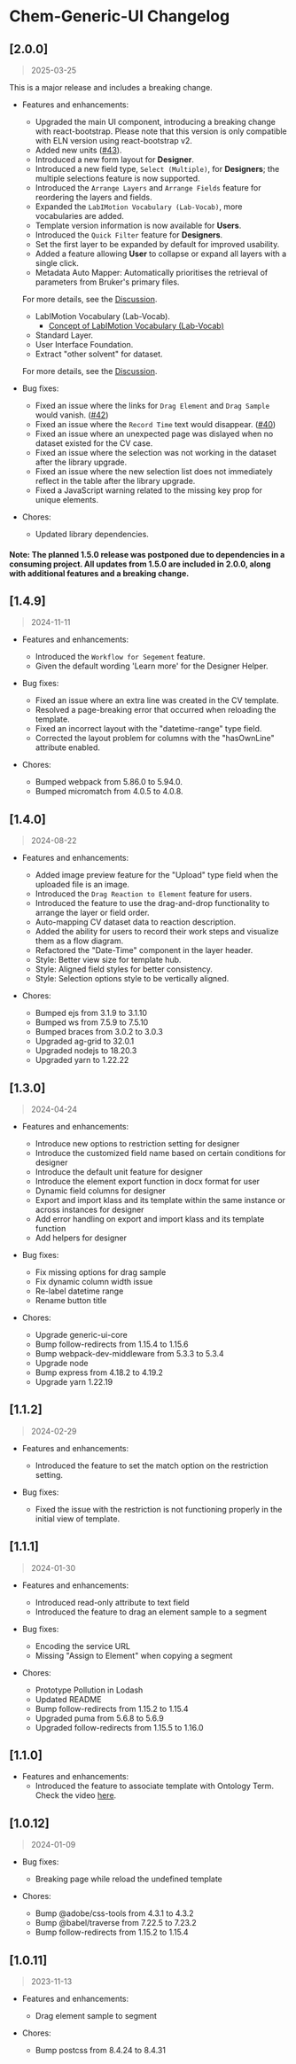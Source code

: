 # Chem-Generic-UI Changelog

## [2.0.0]
> 2025-03-25

This is a major release and includes a breaking change.

* Features and enhancements:
  * Upgraded the main UI component, introducing a breaking change with react-bootstrap. Please note that this version is only compatible with ELN version using react-bootstrap v2.
  * Added new units ([#43](https://github.com/LabIMotion/labimotion/issues/43)).
  * Introduced a new form layout for **Designer**.
  * Introduced a new field type, `Select (Multiple)`, for **Designers**; the multiple selections feature is now supported.
  * Introduced the `Arrange Layers` and `Arrange Fields` feature for reordering the layers and fields.
  * Expanded the `LabIMotion Vocabulary (Lab-Vocab)`, more vocabularies are added.
  * Template version information is now available for **Users**.
  * Introduced the `Quick Filter` feature for **Designers**.
  * Set the first layer to be expanded by default for improved usability.
  * Added a feature allowing **User** to collapse or expand all layers with a single click.
  * Metadata Auto Mapper: Automatically prioritises the retrieval of parameters from Bruker's primary files.

  For more details, see the [Discussion](https://github.com/LabIMotion/labimotion/discussions/39).

  * LabIMotion Vocabulary (Lab-Vocab).
    * [Concept of LabIMotion Vocabulary (Lab-Vocab)](https://doi.org/10.5281/zenodo.13881070)
  * Standard Layer.
  * User Interface Foundation.
  * Extract "other solvent" for dataset.

  For more details, see the [Discussion](https://github.com/LabIMotion/labimotion/discussions/37).

* Bug fixes:
  * Fixed an issue where the links for `Drag Element` and `Drag Sample` would vanish. ([#42](https://github.com/LabIMotion/labimotion/issues/42))
  * Fixed an issue where the `Record Time` text would disappear. ([#40](https://github.com/LabIMotion/labimotion/issues/40))
  * Fixed an issue where an unexpected page was dislayed when no dataset existed for the CV case.
  * Fixed an issue where the selection was not working in the dataset after the library upgrade.
  * Fixed an issue where the new selection list does not immediately reflect in the table after the library upgrade.
  * Fixed a JavaScript warning related to the missing key prop for unique elements.

* Chores:
  * Updated library dependencies.

#### Note: The planned 1.5.0 release was postponed due to dependencies in a consuming project. All updates from 1.5.0 are included in 2.0.0, along with additional features and a breaking change.

## [1.4.9]
> 2024-11-11

* Features and enhancements:
  * Introduced the `Workflow for Segement` feature.
  * Given the default wording 'Learn more' for the Designer Helper.

* Bug fixes:
  * Fixed an issue where an extra line was created in the CV template.
  * Resolved a page-breaking error that occurred when reloading the template.
  * Fixed an incorrect layout with the "datetime-range" type field.
  * Corrected the layout problem for columns with the "hasOwnLine" attribute enabled.

* Chores:
  * Bumped webpack from 5.86.0 to 5.94.0.
  * Bumped micromatch from 4.0.5 to 4.0.8.

## [1.4.0]
> 2024-08-22

* Features and enhancements:
  * Added image preview feature for the "Upload" type field when the uploaded file is an image.
  * Introduced the `Drag Reaction to Element` feature for users.
  * Introduced the feature to use the drag-and-drop functionality to arrange the layer or field order.
  * Auto-mapping CV dataset data to reaction description.
  * Added the ability for users to record their work steps and visualize them as a flow diagram.
  * Refactored the "Date-Time" component in the layer header.
  * Style: Better view size for template hub.
  * Style: Aligned field styles for better consistency.
  * Style: Selection options style to be vertically aligned.

* Chores:
  * Bumped ejs from 3.1.9 to 3.1.10
  * Bumped ws from 7.5.9 to 7.5.10
  * Bumped braces from 3.0.2 to 3.0.3
  * Upgraded ag-grid to 32.0.1
  * Upgraded nodejs to 18.20.3
  * Upgraded yarn to 1.22.22

## [1.3.0]
> 2024-04-24

* Features and enhancements:
  * Introduce new options to restriction setting for designer
  * Introduce the customized field name based on certain conditions for designer
  * Introduce the default unit feature for designer
  * Introduce the element export function in docx format for user
  * Dynamic field columns for designer
  * Export and import klass and its template within the same instance or across instances for designer
  * Add error handling on export and import klass and its template function
  * Add helpers for designer

* Bug fixes:
  * Fix missing options for drag sample
  * Fix dynamic column width issue
  * Re-label datetime range
  * Rename button title

* Chores:
  * Upgrade generic-ui-core
  * Bump follow-redirects from 1.15.4 to 1.15.6
  * Bump webpack-dev-middleware from 5.3.3 to 5.3.4
  * Upgrade node
  * Bump express from 4.18.2 to 4.19.2
  * Upgrade yarn 1.22.19

## [1.1.2]
> 2024-02-29

* Features and enhancements:
  * Introduced the feature to set the match option on the restriction setting.

* Bug fixes:
  * Fixed the issue with the restriction is not functioning properly in the initial view of template.

## [1.1.1]
> 2024-01-30

* Features and enhancements:
  * Introduced read-only attribute to text field
  * Introduced the feature to drag an element sample to a segment

* Bug fixes:
  * Encoding the service URL
  * Missing "Assign to Element" when copying a segment

* Chores:
  * Prototype Pollution in Lodash
  * Updated README
  * Bump follow-redirects from 1.15.2 to 1.15.4
  * Upgraded puma from 5.6.8 to 5.6.9
  * Upgraded follow-redirects from 1.15.5 to 1.16.0

## [1.1.0]

* Features and enhancements:
  * Introduced the feature to associate template with Ontology Term. Check the video [here](https://youtu.be/ZJlUtO4DCao?list=PLZoVOhxCsajnl5_tveYUvtD0Y57devzdn).

## [1.0.12]
> 2024-01-09

* Bug fixes:
  * Breaking page while reload the undefined template

* Chores:
  * Bump @adobe/css-tools from 4.3.1 to 4.3.2
  * Bump @babel/traverse from 7.22.5 to 7.23.2
  * Bump follow-redirects from 1.15.2 to 1.15.4

## [1.0.11]
> 2023-11-13

* Features and enhancements:
  * Drag element sample to segment

* Chores:
  * Bump postcss from 8.4.24 to 8.4.31
